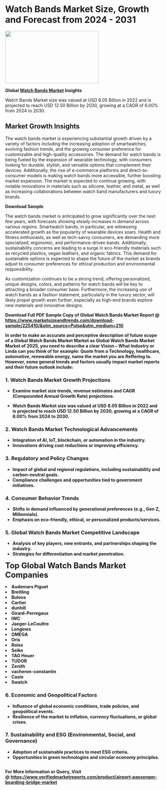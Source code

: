<H1>Watch Bands Market Size, Growth and Forecast from 2024 - 2031</H1><img class="aligncenter size-medium wp-image-584254" src="https://thirdeyenews.in/wp-content/uploads/2024/09/Global-Market-Research-300x168.jpeg" alt="" width="300" height="168" /><p><strong>Global&nbsp;<a href="https://www.marketsizeandtrends.com/download-sample/225410/&amp;utm_source=Pulse&amp;utm_medium=210">Watch Bands Market</a> Insights</strong></p><p>Watch Bands Market size was valued at USD 8.05 Billion in 2022 and is projected to reach USD 12.50 Billion by 2030, growing at a CAGR of 6.00% from 2024 to 2030.</p><p><h2>Market Growth Insights</h2> <p>The watch bands market is experiencing substantial growth driven by a variety of factors including the increasing adoption of smartwatches, evolving fashion trends, and the growing consumer preference for customizable and high-quality accessories. The demand for watch bands is being fueled by the expansion of wearable technology, with consumers looking for durable, stylish, and versatile options that complement their devices. Additionally, the rise of e-commerce platforms and direct-to-consumer models is making watch bands more accessible, further boosting market expansion. The market is expected to continue growing, with notable innovations in materials such as silicone, leather, and metal, as well as increasing collaborations between watch band manufacturers and luxury brands.</p> <p><strong>Download Sample</strong></p> <p>The watch bands market is anticipated to grow significantly over the next few years, with forecasts showing steady increases in demand across various regions. Smartwatch bands, in particular, are witnessing accelerated growth as the popularity of wearable devices soars. Health and fitness enthusiasts, as well as tech-savvy consumers, are demanding more specialized, ergonomic, and performance-driven bands. Additionally, sustainability concerns are leading to a surge in eco-friendly materials such as recycled plastics, vegan leathers, and organic fabrics. This demand for sustainable options is expected to shape the future of the market as brands adjust to consumer preferences for ethical production and environmental responsibility.</p> <p>As customization continues to be a strong trend, offering personalized, unique designs, colors, and patterns for watch bands will be key to attracting a broader consumer base. Furthermore, the increasing use of watch bands as a fashion statement, particularly in the luxury sector, will likely propel growth even further, especially as high-end brands explore new materials and innovative designs.</p> <p><strong></p><p><span class=""><strong>Download Full PDF Sample Copy of Global Watch Bands Market Report</strong> @ <a href="https://www.marketsizeandtrends.com/download-sample/225410/&amp;utm_source=Pulse&amp;utm_medium=210" target="_blank">https://www.marketsizeandtrends.com/download-sample/225410/&amp;utm_source=Pulse&amp;utm_medium=210</a></span></p><p>In order to make an accurate and perceptive description of future scope of a Global&nbsp;Watch Bands Market Market as Global&nbsp;Watch Bands Market Market of 2025, you need to describe a clear Vision &ndash; What Industry or Linda can you think of for example: Quote from a Technology, healthcare, automotive, renewable energy, name the market you are Reffering to. However, some general trends and factors usually impact market reports and their future outlook include:</p><h3>1.&nbsp;<strong>Watch Bands Market Growth Projections</strong></h3><ul><li>Examine market size trends, revenue estimates and CAGR (Compounded Annual Growth Rate) projections.</li><li><p>Watch Bands Market size was valued at USD 8.05 Billion in 2022 and is projected to reach USD 12.50 Billion by 2030, growing at a CAGR of 6.00% from 2024 to 2030.</p></li></ul><h3>2.&nbsp;<strong>Watch Bands Market Technological Advancements</strong></h3><ul><li>Integration of AI, IoT, blockchain, or automation in the industry.</li><li>Innovations driving cost reductions or improving efficiency.</li></ul><h3>3.&nbsp;<strong>Regulatory and Policy Changes</strong></h3><ul><li>Impact of global and regional regulations, including sustainability and carbon-neutral goals.</li><li>Compliance challenges and opportunities tied to government initiatives.</li></ul><h3>4.&nbsp;<strong>Consumer Behavior Trends</strong></h3><ul><li>Shifts in demand influenced by generational preferences (e.g., Gen Z, Millennials).</li><li>Emphasis on eco-friendly, ethical, or personalized products/services.</li></ul><h3>5.&nbsp;<strong>Global Watch Bands Market Competitive Landscape</strong></h3><ul><li>Analysis of key players, new entrants, and partnerships shaping the industry.</li><li>Strategies for differentiation and market penetration.</li></ul><p data-pm-slice="1 1 []"><span style="color: inherit; font-family: inherit; font-size: 25px;">Top Global Watch Bands Market Companies</span></p><div class="" data-test-id=""><p><li>Audemars Piguet</li><li> Breitling</li><li> Bulova</li><li> Cartier</li><li> dunhill</li><li> Girard-Perregaux</li><li> IWC</li><li> Jaeger-LeCoultre</li><li> Longines</li><li> OMEGA</li><li> Oris</li><li> Rolex</li><li> Seiko</li><li> TAG Heuer</li><li> TUDOR</li><li> Zenith</li><li> vacheron-constantin</li><li> Casio</li><li> Swatch</li></p></div><h3>6.&nbsp;<strong>Economic and Geopolitical Factors</strong></h3><ul><li>Influence of global economic conditions, trade policies, and geopolitical events.</li><li>Resilience of the market to inflation, currency fluctuations, or global crises.</li></ul><h3>7.&nbsp;<strong>Sustainability and ESG (Environmental, Social, and Governance)</strong></h3><ul><li>Adoption of sustainable practices to meet ESG criteria.</li><li>Opportunities in green technologies and circular economy principles.</li></ul><h2><strong style="font-size: 14px;">For More Information or Query, Visit @&nbsp;</strong><a style="background-color: #ffffff; font-size: 14px;" href="https://www.marketsizeandtrends.com/report/watch-bands-market/" target="_blank">https://www.verifiedmarketreports.com/product/airport-passenger-boarding-bridge-market</a></h2>
